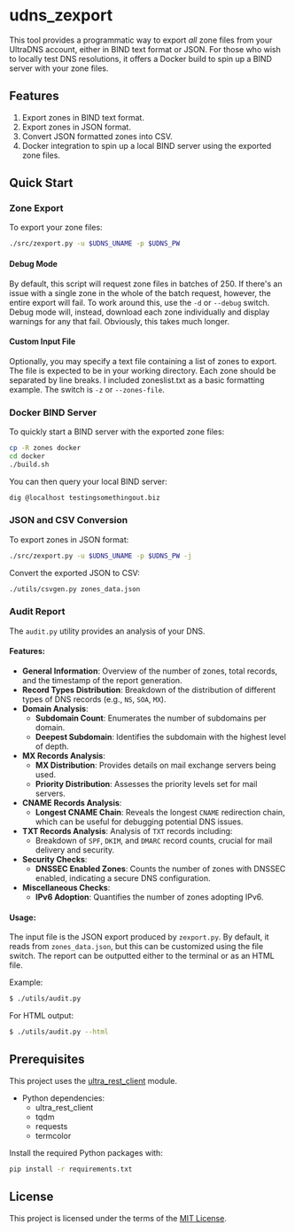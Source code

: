 # udns_zexport

This tool provides a programmatic way to export _all_ zone files from your UltraDNS account, either in BIND text format or JSON. For those who wish to locally test DNS resolutions, it offers a Docker build to spin up a BIND server with your zone files.

## Features

1. Export zones in BIND text format.
2. Export zones in JSON format.
3. Convert JSON formatted zones into CSV.
4. Docker integration to spin up a local BIND server using the exported zone files.

## Quick Start

### Zone Export

To export your zone files:

```bash
./src/zexport.py -u $UDNS_UNAME -p $UDNS_PW
```

#### Debug Mode

By default, this script will request zone files in batches of 250. If there's an issue with a single zone in the whole of the batch request, however, the entire export will fail. To work around this, use the `-d` or `--debug` switch. Debug mode will, instead, download each zone individually and display warnings for any that fail. Obviously, this takes much longer.

#### Custom Input File

Optionally, you may specify a text file containing a list of zones to export. The file is expected to be in your working directory. Each zone should be separated by line breaks. I included zoneslist.txt as a basic formatting example. The switch is `-z` or `--zones-file`.

### Docker BIND Server

To quickly start a BIND server with the exported zone files:

```bash
cp -R zones docker
cd docker
./build.sh
```

You can then query your local BIND server:

```bash
dig @localhost testingsomethingout.biz
```

### JSON and CSV Conversion

To export zones in JSON format:

```bash
./src/zexport.py -u $UDNS_UNAME -p $UDNS_PW -j
```

Convert the exported JSON to CSV:

```bash
./utils/csvgen.py zones_data.json
```

### Audit Report

The `audit.py` utility provides an analysis of your DNS.

#### Features:
- **General Information**: Overview of the number of zones, total records, and the timestamp of the report generation.
- **Record Types Distribution**: Breakdown of the distribution of different types of DNS records (e.g., `NS`, `SOA`, `MX`).
- **Domain Analysis**:
  - **Subdomain Count**: Enumerates the number of subdomains per domain.
  - **Deepest Subdomain**: Identifies the subdomain with the highest level of depth.
- **MX Records Analysis**:
  - **MX Distribution**: Provides details on mail exchange servers being used.
  - **Priority Distribution**: Assesses the priority levels set for mail servers.
- **CNAME Records Analysis**:
  - **Longest CNAME Chain**: Reveals the longest `CNAME` redirection chain, which can be useful for debugging potential DNS issues.
- **TXT Records Analysis**: Analysis of `TXT` records including:
  - Breakdown of `SPF`, `DKIM`, and `DMARC` record counts, crucial for mail delivery and security.
- **Security Checks**:
  - **DNSSEC Enabled Zones**: Counts the number of zones with DNSSEC enabled, indicating a secure DNS configuration.
- **Miscellaneous Checks**:
  - **IPv6 Adoption**: Quantifies the number of zones adopting IPv6.

#### Usage:
The input file is the JSON export produced by `zexport.py`. By default, it reads from `zones_data.json`, but this can be customized using the file switch. The report can be outputted either to the terminal or as an HTML file.

Example:
```bash
$ ./utils/audit.py
```

For HTML output:
```bash
$ ./utils/audit.py --html
```

## Prerequisites

This project uses the [ultra_rest_client](https://github.com/ultradns/python_rest_api_client) module.

- Python dependencies: 
    * ultra_rest_client
    * tqdm
    * requests
    * termcolor

Install the required Python packages with:

```bash
pip install -r requirements.txt
```

## License

This project is licensed under the terms of the [MIT License](LICENSE.md).
